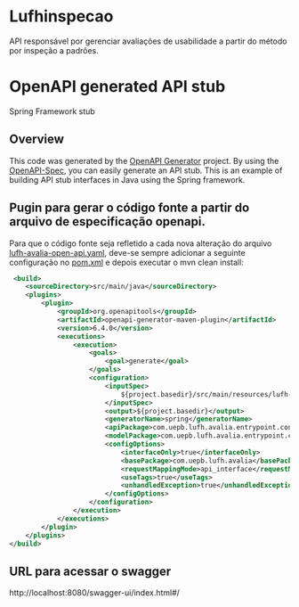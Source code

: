 # Lufhinspecao
API responsável por gerenciar avaliações de usabilidade a partir do método por inspeção a padrões.


# OpenAPI generated API stub

Spring Framework stub


## Overview
This code was generated by the [OpenAPI Generator](https://openapi-generator.tech) project.
By using the [OpenAPI-Spec](https://openapis.org), you can easily generate an API stub.
This is an example of building API stub interfaces in Java using the Spring framework.


## Pugin para gerar o código fonte a partir do arquivo de especificação openapi.

Para que o código fonte seja refletido a cada nova alteração do arquivo [lufh-avalia-open-api.yaml](src/main/resources/lufh-avalia-open-api.yml), deve-se sempre adicionar a seguinte configuração no [pom.xml](pom.xml) e depois executar o mvn clean install:
```xml
 <build>
    <sourceDirectory>src/main/java</sourceDirectory>
    <plugins>
        <plugin>
            <groupId>org.openapitools</groupId>
            <artifactId>openapi-generator-maven-plugin</artifactId>
            <version>6.4.0</version>
            <executions>
                <execution>
                    <goals>
                        <goal>generate</goal>
                    </goals>
                    <configuration>
                        <inputSpec>
                            ${project.basedir}/src/main/resources/lufh-avalia-open-api.yaml
                        </inputSpec>
                        <output>${project.basedir}</output>
                        <generatorName>spring</generatorName>
                        <apiPackage>com.uepb.lufh.avalia.entrypoint.contract.api</apiPackage>
                        <modelPackage>com.uepb.lufh.avalia.entrypoint.contract.model</modelPackage>
                        <configOptions>
                            <interfaceOnly>true</interfaceOnly>
                            <basePackage>com.uepb.lufh.avalia</basePackage>
                            <requestMappingMode>api_interface</requestMappingMode>
                            <useTags>true</useTags>
                            <unhandledException>true</unhandledException>
                        </configOptions>
                    </configuration>
                </execution>
            </executions>
        </plugin>
    </plugins>
</build>
```

## URL para acessar o swagger
http://localhost:8080/swagger-ui/index.html#/